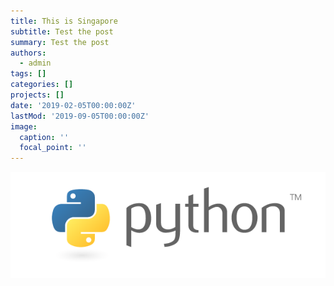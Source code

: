 ```yaml
---
title: This is Singapore
subtitle: Test the post
summary: Test the post
authors:
  - admin
tags: []
categories: []
projects: []
date: '2019-02-05T00:00:00Z'
lastMod: '2019-09-05T00:00:00Z'
image:
  caption: ''
  focal_point: ''
---
```



![png](./index_1_0.png)


    
 


